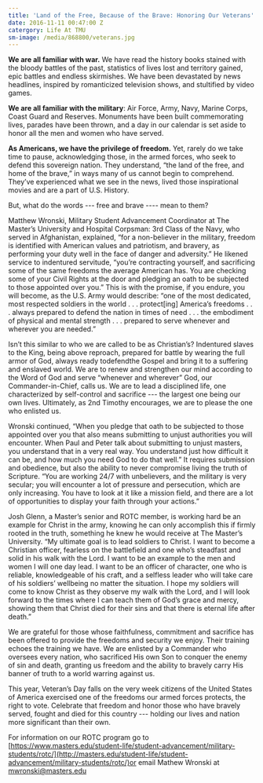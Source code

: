 ```yaml
---
title: 'Land of the Free, Because of the Brave: Honoring Our Veterans'
date: 2016-11-11 00:47:00 Z
catergory: Life At TMU
sm-image: /media/868800/veterans.jpg
---
```


**We are all familiar with war.** We have read the history books stained with the bloody battles of the past, statistics of lives lost and territory gained, epic battles and endless skirmishes. We have been devastated by news headlines, inspired by romanticized television shows, and stultified by video games.

**We are all familiar with the military**: Air Force, Army, Navy, Marine Corps, Coast Guard and Reserves. Monuments have been built commemorating lives, parades have been thrown, and a day in our calendar is set aside to honor all the men and women who have served.

**As Americans, we have the privilege of freedom.** Yet, rarely do we take time to pause, acknowledging those, in the armed forces, who seek to defend this sovereign nation. They understand, “the land of the free, and home of the brave,” in ways many of us cannot begin to comprehend. They’ve experienced what we see in the news, lived those inspirational movies and are a part of U.S. History.

But, what do the words --- free and brave ---- mean to them?

Matthew Wronski, Military Student Advancement Coordinator at The Master’s University and Hospital Corpsman: 3rd Class of the Navy, who served in Afghanistan, explained, “for a non-believer in the military, freedom is identified with American values and patriotism, and bravery, as performing your duty well in the face of danger and adversity.” He likened service to indentured servitude, “you’re contracting yourself, and sacrificing some of the same freedoms the average American has. You are checking some of your Civil Rights at the door and pledging an oath to be subjected to those appointed over you.” This is with the promise, if you endure, you will become, as the U.S. Army would describe: “one of the most dedicated, most respected soldiers in the world . . . protect\[ing\] America’s freedoms . . . always prepared to defend the nation in times of need . . . the embodiment of physical and mental strength . . . prepared to serve whenever and wherever you are needed.”

Isn’t this similar to who we are called to be as Christian’s? Indentured slaves to the King, being above reproach, prepared for battle by wearing the full armor of God, always ready todefendthe Gospel and bring it to a suffering and enslaved world. We are to renew and strengthen our mind according to the Word of God and serve “whenever and wherever” God, our Commander-in-Chief, calls us. We are to lead a disciplined life, one characterized by self-control and sacrifice --- the largest one being our own lives. Ultimately, as 2nd Timothy encourages, we are to please the one who enlisted us.

Wronski continued, “When you pledge that oath to be subjected to those appointed over you that also means submitting to unjust authorities you will encounter. When Paul and Peter talk about submitting to unjust masters, you understand that in a very real way. You understand just how difficult it can be, and how much you need God to do that well.” It requires submission and obedience, but also the ability to never compromise living the truth of Scripture. “You are working 24/7 with unbelievers, and the military is very secular; you will encounter a lot of pressure and persecution, which are only increasing. You have to look at it like a mission field, and there are a lot of opportunities to display your faith through your actions.”

Josh Glenn, a Master’s senior and ROTC member, is working hard be an example for Christ in the army, knowing he can only accomplish this if firmly rooted in the truth, something he knew he would receive at The Master’s University. “My ultimate goal is to lead soldiers to Christ. I want to become a Christian officer, fearless on the battlefield and one who’s steadfast and solid in his walk with the Lord. I want to be an example to the men and women I will one day lead. I want to be an officer of character, one who is reliable, knowledgeable of his craft, and a selfless leader who will take care of his soldiers’ wellbeing no matter the situation. I hope my soldiers will come to know Christ as they observe my walk with the Lord, and I will look forward to the times where I can teach them of God’s grace and mercy, showing them that Christ died for their sins and that there is eternal life after death.”

We are grateful for those whose faithfulness, commitment and sacrifice has been offered to provide the freedoms and security we enjoy. Their training echoes the training we have. We are enlisted by a Commander who oversees every nation, who sacrificed His own Son to conquer the enemy of sin and death, granting us freedom and the ability to bravely carry His banner of truth to a world warring against us.

This year, Veteran’s Day falls on the very week citizens of the United States of America exercised one of the freedoms our armed forces protects, the right to vote. Celebrate that freedom and honor those who have bravely served, fought and died for this country --- holding our lives and nation more significant than their own.

For information on our ROTC program go to [https://www.masters.edu/student-life/student-advancement/military-students/rotc/](http://masters.edu/student-life/student-advancement/military-students/rotc/)or email Mathew Wronski at [mwronski@masters.edu](mailto:mwronski@masters.edu)
